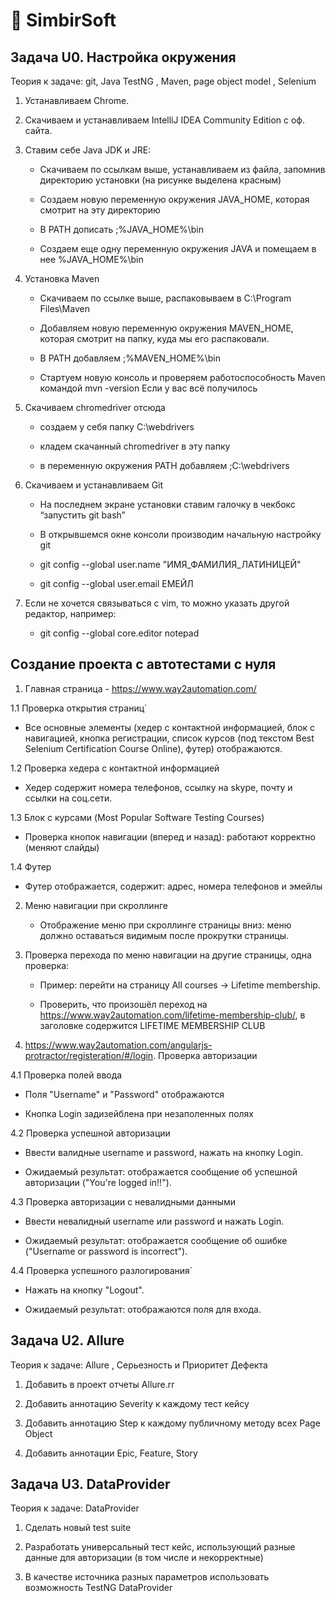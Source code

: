 # 📜 SimbirSoft

## Задача U0. Настройка окружения

Теория к задаче: git, Java TestNG , Maven, page object model , Selenium

1. Устанавливаем Chrome.

2. Скачиваем и устанавливаем IntelliJ IDEA Community Edition с оф. сайта.

3. Ставим себе Java JDK и JRE:

   - Скачиваем по ссылкам выше, устанавливаем из файла, запомнив директорию установки (на рисунке выделена красным)

   - Создаем новую переменную окружения JAVA_HOME, которая смотрит на эту директорию

   - В PATH дописать ;%JAVA_HOME%\bin

   - Создаем еще одну переменную окружения JAVA и помещаем в нее %JAVA_HOME%\bin

4. Установка Maven

   - Скачиваем по ссылке выше, распаковываем в C:\Program Files\Maven

   - Добавляем новую переменную окружения MAVEN_HOME, которая смотрит на папку, куда мы его распаковали.

   - В PATH добавляем ;%MAVEN_HOME%\bin

   - Стартуем новую консоль и проверяем работоспособность Maven командой mvn -version Если у вас всё получилось

5. Скачиваем chromedriver отсюда

   - создаем у себя папку C:\webdrivers

   - кладем скачанный chromedriver в эту папку

   - в переменную окружения PATH добавляем ;C:\webdrivers

6. Скачиваем и устанавливаем Git

   - На последнем экране установки ставим галочку в чекбокс “запустить git bash”

   - В открывшемся окне консоли производим начальную настройку git

   - git config --global user.name "ИМЯ_ФАМИЛИЯ_ЛАТИНИЦЕЙ"

   - git config --global user.email ЕМЕЙЛ

3. Если не хочется связываться с vim, то можно указать другой редактор, например:

   - git config --global core.editor notepad

## Создание проекта с автотестами с нуля

1. Главная страница - https://www.way2automation.com/

1.1 Проверка открытия страниц`

   - Все основные элементы (хедер с контактной информацией, блок с навигацией, кнопка регистрации, список курсов (под текстом Best Selenium Certification Course Online), футер) отображаются.

1.2 Проверка хедера с контактной информацией

   - Хедер содержит номера телефонов, ссылку на skype, почту и ссылки на соц.сети.

1.3 Блок с курсами (Most Popular Software Testing Courses)

   - Проверка кнопок навигации (вперед и назад): работают корректно (меняют слайды)

1.4 Футер

   - Футер отображается, содержит: адрес, номера телефонов и эмейлы

2. Меню навигации при скроллинге

   - Отображение меню при скроллинге страницы вниз: меню должно оставаться видимым после прокрутки страницы.

3. Проверка перехода по меню навигации на другие страницы, одна проверка:

   - Пример: перейти на страницу All courses -> Lifetime membership.
     
   - Проверить, что произошёл переход на https://www.way2automation.com/lifetime-membership-club/, в заголовке содержится LIFETIME MEMBERSHIP CLUB

4. https://www.way2automation.com/angularjs-protractor/registeration/#/login. Проверка авторизации

4.1 Проверка полей ввода

   - Поля "Username" и "Password" отображаются
     
   - Кнопка Login задизейблена при незаполенных полях

4.2 Проверка успешной авторизации

   - Ввести валидные username и password, нажать на кнопку Login.
     
   - Ожидаемый результат: отображается сообщение об успешной авторизации ("You're logged in!!").

4.3 Проверка авторизации с невалидными данными

   - Ввести невалидный username или password и нажать Login.

   - Ожидаемый результат: отображается сообщение об ошибке ("Username or password is incorrect").

4.4 Проверка успешного разлогирования`
   
   - Нажать на кнопку "Logout".
     
   - Ожидаемый результат: отображаются поля для входа.

## Задача U2. Allure
Теория к задаче: Allure , Серьезность и Приоритет Дефекта

1. Добавить в проект отчеты Allure.rr

2. Добавить аннотацию Severity к каждому тест кейсу

3. Добавить аннотацию Step к каждому публичному методу всех Page Object

4. Добавить аннотации Epic, Feature, Story

## Задача U3. DataProvider
Теория к задаче: DataProvider

1. Сделать новый test suite

2. Разработать универсальный тест кейс, использующий разные данные для авторизации (в том числе и некорректные)

3. В качестве источника разных параметров использовать возможность TestNG DataProvider

